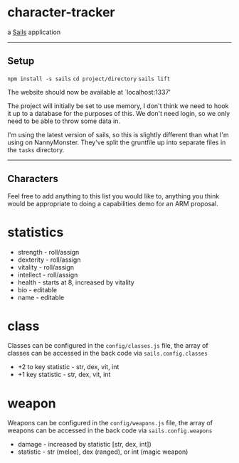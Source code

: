 # character-tracker

a [Sails](http://sailsjs.org) application

-----
Setup
-----

`npm install -s sails`
`cd project/directory`
`sails lift`

The website should now be available at `localhost:1337'

The project will initially be set to use memory, I don't think we need to hook it up to a database for the purposes of this. We don't need login, so we only need to be able to throw some data in.

I'm using the latest version of sails, so this is slightly different than what I'm using on NannyMonster. They've split the gruntfile up into separate files in the `tasks` directory.

----------
Characters
----------

Feel free to add anything to this list you would like to, anything you think would be appropriate to doing a capabilities demo for an ARM proposal.

# statistics 

* strength - roll/assign
* dexterity - roll/assign
* vitality - roll/assign
* intellect - roll/assign
* health - starts at 8, increased by vitality
* bio - editable
* name - editable

# class

Classes can be configured in the `config/classes.js` file, the array of classes can be accessed in the back code via `sails.config.classes`

* +2 to key statistic - str, dex, vit, int
* +1 key statistic - str, dex, vit, int

# weapon

Weapons can be configured in the `config/weapons.js` file, the array of weapons can be accessed in the back code via `sails.config.weapons`

* damage - increased by statistic [str, dex, int])
* statistic - str (melee), dex (ranged), or int (magic weapon)
